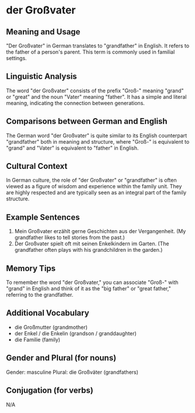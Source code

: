 # der Großvater
## Meaning and Usage
"Der Großvater" in German translates to "grandfather" in English. It refers to the father of a person's parent. This term is commonly used in familial settings.

## Linguistic Analysis
The word "der Großvater" consists of the prefix "Groß-" meaning "grand" or "great" and the noun "Vater" meaning "father". It has a simple and literal meaning, indicating the connection between generations. 

## Comparisons between German and English
The German word "der Großvater" is quite similar to its English counterpart "grandfather" both in meaning and structure, where "Groß-" is equivalent to "grand" and "Vater" is equivalent to "father" in English.

## Cultural Context
In German culture, the role of "der Großvater" or "grandfather" is often viewed as a figure of wisdom and experience within the family unit. They are highly respected and are typically seen as an integral part of the family structure.

## Example Sentences
1. Mein Großvater erzählt gerne Geschichten aus der Vergangenheit. (My grandfather likes to tell stories from the past.)
2. Der Großvater spielt oft mit seinen Enkelkindern im Garten. (The grandfather often plays with his grandchildren in the garden.)

## Memory Tips
To remember the word "der Großvater," you can associate "Groß-" with "grand" in English and think of it as the "big father" or "great father," referring to the grandfather.

## Additional Vocabulary
- die Großmutter (grandmother)
- der Enkel / die Enkelin (grandson / granddaughter)
- die Familie (family)

## Gender and Plural (for nouns)
Gender: masculine
Plural: die Großväter (grandfathers)

## Conjugation (for verbs)
N/A